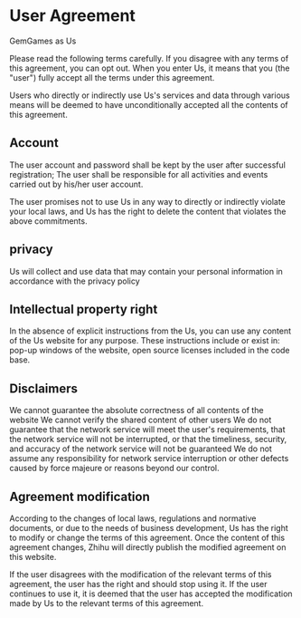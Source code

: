 # User Agreement

GemGames as Us

Please read the following terms carefully. If you disagree with any terms of this agreement, you can opt out. When you enter Us, it means that you (the "user") fully accept all the terms under this agreement.

Users who directly or indirectly use Us's services and data through various means will be deemed to have unconditionally accepted all the contents of this agreement.

## Account

The user account and password shall be kept by the user after successful registration; The user shall be responsible for all activities and events carried out by his/her user account.

The user promises not to use Us in any way to directly or indirectly violate your local laws, and Us has the right to delete the content that violates the above commitments.

## privacy

Us will collect and use data that may contain your personal information in accordance with the privacy policy

## Intellectual property right

In the absence of explicit instructions from the Us, you can use any content of the Us website for any purpose. These instructions include or exist in: pop-up windows of the website, open source licenses included in the code base.

## Disclaimers

We cannot guarantee the absolute correctness of all contents of the website We cannot verify the shared content of other users We do not guarantee that the network service will meet the user's requirements, that the network service will not be interrupted, or that the timeliness, security, and accuracy of the network service will not be guaranteed We do not assume any responsibility for network service interruption or other defects caused by force majeure or reasons beyond our control.

## Agreement modification

According to the changes of local laws, regulations and normative documents, or due to the needs of business development, Us has the right to modify or change the terms of this agreement. Once the content of this agreement changes, Zhihu will directly publish the modified agreement on this website.

If the user disagrees with the modification of the relevant terms of this agreement, the user has the right and should stop using it. If the user continues to use it, it is deemed that the user has accepted the modification made by Us to the relevant terms of this agreement.
